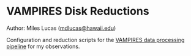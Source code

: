 # VAMPIRES Disk Reductions

Author: Miles Lucas (mdlucas@hawaii.edu)

Configuration and reduction scripts for the [VAMPIRES data processing pipeline](https://github.com/scexao-org/vampires_dpp) for my observations.